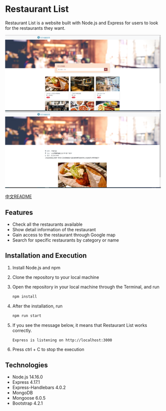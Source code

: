 # Restaurant List

Restaurant List is a website built with Node.js and Express for users to look for the restaurants they want.

![snapshot_index](./public/snapshots/snapshot_index.png)
![snapshot_view](./public/snapshots/snapshot_view.png)

[中文README](README.zh_TW.md)

## Features

* Check all the restaurants available
* Show detail information of the restaurant
* Gain access to the restaurant through Google map
* Search for specific restaurants by category or name

## Installation and Execution

1. Install Node.js and npm
2. Clone the repository to your local machine
3. Open the repository in your local machine through the Terminal, and run

   ```bash
   npm install
   ```

4. After the installation, run

   ```bash
   npm run start
   ```

5. If you see the message below, it means that Restaurant List works correctly.

   ```bash
   Express is listening on http://localhost:3000
   ```

6. Press ctrl + C to stop the execution


## Technologies

* Node.js 14.16.0
* Express 4.17.1
* Express-Handlebars 4.0.2
* MongoDB
* Mongoose 6.0.5
* Bootstrap 4.2.1